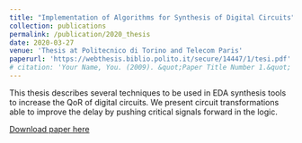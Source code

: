 ```yaml
---
title: "Implementation of Algorithms for Synthesis of Digital Circuits"
collection: publications
permalink: /publication/2020_thesis
date: 2020-03-27
venue: 'Thesis at Politecnico di Torino and Telecom Paris'
paperurl: 'https://webthesis.biblio.polito.it/secure/14447/1/tesi.pdf'
# citation: 'Your Name, You. (2009). &quot;Paper Title Number 1.&quot; <i>Journal 1</i>. 1(1).'
---
```

This thesis describes several techniques to be used in EDA synthesis tools to increase the QoR of digital circuits. We present circuit transformations able to improve the delay by pushing critical signals forward in the logic.

[Download paper here](https://webthesis.biblio.polito.it/secure/14447/1/tesi.pdf)

<!-- Recommended citation: Your Name, You. (2009). "Paper Title Number 1." <i>Journal 1</i>. 1(1). -->